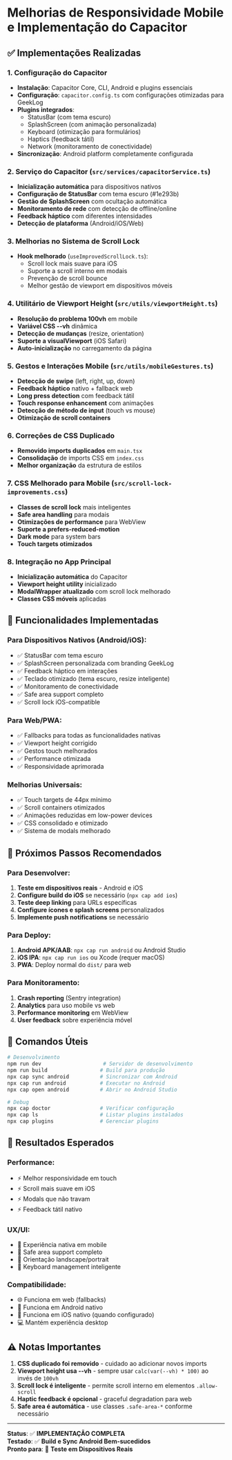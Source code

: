 # Melhorias de Responsividade Mobile e Implementação do Capacitor

## ✅ Implementações Realizadas

### 1. **Configuração do Capacitor**
- **Instalação**: Capacitor Core, CLI, Android e plugins essenciais
- **Configuração**: `capacitor.config.ts` com configurações otimizadas para GeekLog
- **Plugins integrados**:
  - StatusBar (com tema escuro)
  - SplashScreen (com animação personalizada)
  - Keyboard (otimização para formulários)
  - Haptics (feedback tátil)
  - Network (monitoramento de conectividade)
- **Sincronização**: Android platform completamente configurada

### 2. **Serviço do Capacitor** (`src/services/capacitorService.ts`)
- **Inicialização automática** para dispositivos nativos
- **Configuração de StatusBar** com tema escuro (#1e293b)
- **Gestão de SplashScreen** com ocultação automática
- **Monitoramento de rede** com detecção de offline/online
- **Feedback háptico** com diferentes intensidades
- **Detecção de plataforma** (Android/iOS/Web)

### 3. **Melhorias no Sistema de Scroll Lock**
- **Hook melhorado** (`useImprovedScrollLock.ts`):
  - Scroll lock mais suave para iOS
  - Suporte a scroll interno em modais
  - Prevenção de scroll bounce
  - Melhor gestão de viewport em dispositivos móveis

### 4. **Utilitário de Viewport Height** (`src/utils/viewportHeight.ts`)
- **Resolução do problema 100vh** em mobile
- **Variável CSS --vh** dinâmica
- **Detecção de mudanças** (resize, orientation)
- **Suporte a visualViewport** (iOS Safari)
- **Auto-inicialização** no carregamento da página

### 5. **Gestos e Interações Mobile** (`src/utils/mobileGestures.ts`)
- **Detecção de swipe** (left, right, up, down)
- **Feedback háptico** nativo + fallback web
- **Long press detection** com feedback tátil
- **Touch response enhancement** com animações
- **Detecção de método de input** (touch vs mouse)
- **Otimização de scroll containers**

### 6. **Correções de CSS Duplicado**
- **Removido imports duplicados** em `main.tsx`
- **Consolidação** de imports CSS em `index.css`
- **Melhor organização** da estrutura de estilos

### 7. **CSS Melhorado para Mobile** (`src/scroll-lock-improvements.css`)
- **Classes de scroll lock** mais inteligentes
- **Safe area handling** para modais
- **Otimizações de performance** para WebView
- **Suporte a prefers-reduced-motion**
- **Dark mode** para system bars
- **Touch targets otimizados**

### 8. **Integração no App Principal**
- **Inicialização automática** do Capacitor
- **Viewport height utility** inicializado
- **ModalWrapper atualizado** com scroll lock melhorado
- **Classes CSS móveis** aplicadas

## 🚀 Funcionalidades Implementadas

### **Para Dispositivos Nativos (Android/iOS):**
- ✅ StatusBar com tema escuro
- ✅ SplashScreen personalizada com branding GeekLog
- ✅ Feedback háptico em interações
- ✅ Teclado otimizado (tema escuro, resize inteligente)
- ✅ Monitoramento de conectividade
- ✅ Safe area support completo
- ✅ Scroll lock iOS-compatible

### **Para Web/PWA:**
- ✅ Fallbacks para todas as funcionalidades nativas
- ✅ Viewport height corrigido
- ✅ Gestos touch melhorados
- ✅ Performance otimizada
- ✅ Responsividade aprimorada

### **Melhorias Universais:**
- ✅ Touch targets de 44px mínimo
- ✅ Scroll containers otimizados
- ✅ Animações reduzidas em low-power devices
- ✅ CSS consolidado e otimizado
- ✅ Sistema de modals melhorado

## 🔧 Próximos Passos Recomendados

### **Para Desenvolver:**
1. **Teste em dispositivos reais** - Android e iOS
2. **Configure build do iOS** se necessário (`npx cap add ios`)
3. **Teste deep linking** para URLs específicas
4. **Configure ícones e splash screens** personalizados
5. **Implemente push notifications** se necessário

### **Para Deploy:**
1. **Android APK/AAB**: `npx cap run android` ou Android Studio
2. **iOS IPA**: `npx cap run ios` ou Xcode (requer macOS)
3. **PWA**: Deploy normal do `dist/` para web

### **Para Monitoramento:**
1. **Crash reporting** (Sentry integration)
2. **Analytics** para uso mobile vs web
3. **Performance monitoring** em WebView
4. **User feedback** sobre experiência móvel

## 📱 Comandos Úteis

```bash
# Desenvolvimento
npm run dev                    # Servidor de desenvolvimento
npm run build                 # Build para produção
npx cap sync android          # Sincronizar com Android
npx cap run android           # Executar no Android
npx cap open android          # Abrir no Android Studio

# Debug
npx cap doctor                # Verificar configuração
npx cap ls                    # Listar plugins instalados
npx cap plugins               # Gerenciar plugins
```

## 🎯 Resultados Esperados

### **Performance:**
- ⚡ Melhor responsividade em touch
- ⚡ Scroll mais suave em iOS
- ⚡ Modals que não travam
- ⚡ Feedback tátil nativo

### **UX/UI:**
- 📱 Experiência nativa em mobile
- 📱 Safe area support completo
- 📱 Orientação landscape/portrait
- 📱 Keyboard management inteligente

### **Compatibilidade:**
- 🌐 Funciona em web (fallbacks)
- 📱 Funciona em Android nativo
- 🍎 Funciona em iOS nativo (quando configurado)
- 💻 Mantém experiência desktop

## ⚠️ Notas Importantes

1. **CSS duplicado foi removido** - cuidado ao adicionar novos imports
2. **Viewport height usa --vh** - sempre usar `calc(var(--vh) * 100)` ao invés de `100vh`
3. **Scroll lock é inteligente** - permite scroll interno em elementos `.allow-scroll`
4. **Haptic feedback é opcional** - graceful degradation para web
5. **Safe area é automática** - use classes `.safe-area-*` conforme necessário

---

**Status**: ✅ **IMPLEMENTAÇÃO COMPLETA**  
**Testado**: ✅ **Build e Sync Android Bem-sucedidos**  
**Pronto para**: 🚀 **Teste em Dispositivos Reais**

